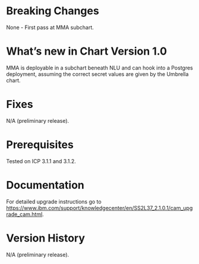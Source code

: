# Breaking Changes
None - First pass at MMA subchart.

# What’s new in Chart Version 1.0
MMA is deployable in a subchart beneath NLU and can hook into a Postgres deployment, assuming the correct secret values are given by the Umbrella chart.

# Fixes
N/A (preliminary release).

# Prerequisites
Tested on ICP 3.1.1 and 3.1.2.

# Documentation
For detailed upgrade instructions go to https://www.ibm.com/support/knowledgecenter/en/SS2L37_2.1.0.1/cam_upgrade_cam.html.

# Version History
N/A (preliminary release).